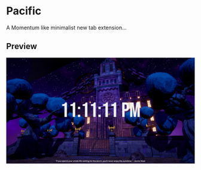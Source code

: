 # Pacific

A Momentum like minimalist new tab extension...

## Preview

![Preview](https://github.com/prabesh09/Pacific/blob/main/images/preview.png?raw=true)
